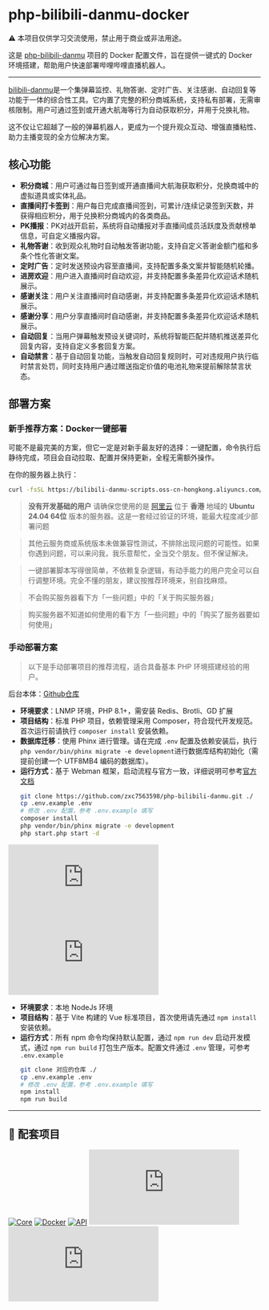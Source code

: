 # php-bilibili-danmu-docker

⚠️ 本项目仅供学习交流使用，禁止用于商业或非法用途。

这是 [php-bilibili-danmu](https://github.com/zxc7563598/php-bilibili-danmu) 项目的 Docker 配置文件，旨在提供一键式的 Docker 环境搭建，帮助用户快速部署哔哩哔哩直播机器人。

---

[bilibili-danmu](https://github.com/zxc7563598/php-bilibili-danmu)是一个集弹幕监控、礼物答谢、定时广告、关注感谢、自动回复等功能于一体的综合性工具。它内置了完整的积分商城系统，支持私有部署，无需审核限制。用户可通过签到或开通大航海等行为自动获取积分，并用于兑换礼物。

这不仅让它超越了一般的弹幕机器人，更成为一个提升观众互动、增强直播粘性、助力主播变现的全方位解决方案。

## 核心功能

* **积分商城**：用户可通过每日签到或开通直播间大航海获取积分，兑换商城中的虚拟道具或实体礼品。
* **直播间打卡签到**：用户每日完成直播间签到，可累计/连续记录签到天数，并获得相应积分，用于兑换积分商城内的各类商品。
* **PK播报**：PK对战开启前，系统将自动播报对手直播间成员活跃度及贡献榜单信息，可自定义播报内容。
* **礼物答谢**：收到观众礼物时自动触发答谢功能，支持自定义答谢金额门槛和多条个性化答谢文案。
* **定时广告**：定时发送预设内容至直播间，支持配置多条文案并智能随机轮播。
* **进房欢迎**：用户进入直播间时自动欢迎，并支持配置多条差异化欢迎话术随机展示。
* **感谢关注**：用户关注直播间时自动感谢，并支持配置多条差异化欢迎话术随机展示。
* **感谢分享**：用户分享直播间时自动感谢，并支持配置多条差异化欢迎话术随机展示。
* **自动回复**：当用户弹幕触发预设关键词时，系统将智能匹配并随机推送差异化回复内容，支持自定义多套回复方案。
* **自动禁言**：基于自动回复功能，当触发自动回复规则时，可对违规用户执行临时禁言处罚，同时支持用户通过赠送指定价值的电池礼物来提前解除禁言状态。

## 部署方案

### 新手推荐方案：Docker一键部署

可能不是最完美的方案，但它一定是对新手最友好的选择：一键配置，命令执行后静待完成，项目会自动拉取、配置并保持更新，全程无需额外操作。

在你的服务器上执行：

```bash
curl -fsSL https://bilibili-danmu-scripts.oss-cn-hongkong.aliyuncs.com/install-docker.sh | bash 
```

> **没有开发基础的用户** 请确保您使用的是 [阿里云](https://cn.aliyun.com) 位于 **香港** 地域的 **Ubuntu  24.04 64位** 版本的服务器。这是一套经过验证的环境，能最大程度减少部署问题

> 其他云服务商或系统版本未做兼容性测试，不排除出现问题的可能性。如果你遇到问题，可以来问我，我乐意帮忙，全当交个朋友。但不保证解决。

> 一键部署脚本写得很简单，不依赖复杂逻辑，有动手能力的用户完全可以自行调整环境。完全不懂的朋友，建议按推荐环境来，别自找麻烦。

> 不会购买服务器看下方「一些问题」中的「关于购买服务器」

> 购买服务器不知道如何使用的看下方「一些问题」中的「购买了服务器要如何使用」

### 手动部署方案

> 以下是手动部署项目的推荐流程，适合具备基本 PHP 环境搭建经验的用户。

后台本体：[Github仓库](https://github.com/zxc7563598/php-bilibili-danmu)

* **环境要求**：LNMP 环境，PHP 8.1+，需安装 Redis、Brotli、GD 扩展
* **项目结构**：标准 PHP 项目，依赖管理采用 Composer，符合现代开发规范。首次运行前请执行 `composer install`​ 安装依赖。
* **数据库迁移**：使用 Phinx 进行管理。请在完成 `.env`​ 配置及依赖安装后，执行 `php vendor/bin/phinx migrate -e development`​ 进行数据库结构初始化（需提前创建一个 UTF8MB4 编码的数据库）。
* **运行方式**：基于 Webman 框架，启动流程与官方一致，详细说明可参考[官方文档](https://www.workerman.net/doc/webman/others/nginx-proxy.html)
    ```bash
    git clone https://github.com/zxc7563598/php-bilibili-danmu.git ./
    cp .env.example .env
    # 修改 .env 配置，参考 .env.example 填写
    composer install
    php vendor/bin/phinx migrate -e development
    php start.php start -d
    ```

[![Admin](https://img.shields.io/badge/vue--bilibili--danmu--admin-前端：管理后台-42b883?style=for-the-badge&logo=vue.js)](https://github.com/zxc7563598/vue-bilibili-danmu-admin)
[![Shop](https://img.shields.io/badge/vue--bilibili--danmu--shop-前端：移动端积分商城-3eaf7c?style=for-the-badge&logo=vue.js)](https://github.com/zxc7563598/vue-bilibili-danmu-shop)

* **环境要求**：本地 NodeJs 环境
* **项目结构**：基于 Vite 构建的 Vue 标准项目，首次使用请先通过 `npm install`​ 安装依赖。
* **运行方式**：所有 npm 命令均保持默认配置，通过 `npm run dev` 启动开发模式，通过 `npm run build` 打包生产版本。配置文件通过 `.env` 管理，可参考 `.env.example`
    ```bash
    git clone 对应的仓库 ./
    cp .env.example .env
    # 修改 .env 配置，参考 .env.example 填写
    npm install
    npm run build
    ```

---

## 🧩 配套项目

[![Core](https://img.shields.io/badge/php--bilibili--danmu--core-B站交互核心模块-blueviolet?style=for-the-badge&logo=php)](https://github.com/zxc7563598/php-bilibili-danmu-core)
[![Docker](https://img.shields.io/badge/php--bilibili--danmu--docker-Docker一键部署容器-2496ed?style=for-the-badge&logo=docker)](https://github.com/zxc7563598/php-bilibili-danmu-docker)
[![API](https://img.shields.io/badge/php--bilibili--danmu-项目本体-007acc?style=for-the-badge&logo=php)](https://github.com/zxc7563598/php-bilibili-danmu)
[![Admin](https://img.shields.io/badge/vue--bilibili--danmu--admin-前端：管理后台-42b883?style=for-the-badge&logo=vue.js)](https://github.com/zxc7563598/vue-bilibili-danmu-admin)
[![Shop](https://img.shields.io/badge/vue--bilibili--danmu--shop-前端：移动端积分商城-3eaf7c?style=for-the-badge&logo=vue.js)](https://github.com/zxc7563598/vue-bilibili-danmu-shop)